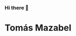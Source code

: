 ### Hi there 👋

<!--
**Tomazabel27/Tomazabel27** is a ✨ _special_ ✨ repository because its `README.md` (this file) appears on your GitHub profile.

Here are some ideas to get you started:

- 🔭 I’m currently working on something
- 🌱 I’m currently learning something
- 👯 I’m looking to collaborate on something
- 🤔 I’m looking for help with something
- 💬 Ask me about anythimg
- 📫 How to reach me: like this
- 😄 Pronouns: me
- ⚡ Fun fact: don´t know
-->
# **Tomás Mazabel**
